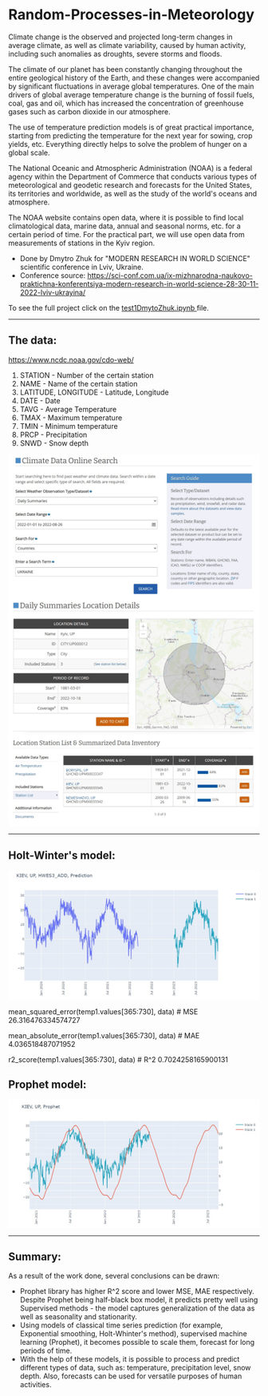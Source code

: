 # Random-Processes-in-Meteorology
Climate change is the observed and projected long-term changes in average climate, as well as climate variability, caused by human activity, including such anomalies as droughts, severe storms and floods.

The climate of our planet has been constantly changing throughout the entire geological history of the Earth, and these changes were accompanied by significant fluctuations in average global temperatures. One of the main drivers of global average temperature change is the burning of fossil fuels, coal, gas and oil, which has increased the concentration of greenhouse gases such as carbon dioxide in our atmosphere.

The use of temperature prediction models is of great practical importance, starting from predicting the temperature for the next year for sowing, crop yields, etc. Everything directly helps to solve the problem of hunger on a global scale.

The National Oceanic and Atmospheric Administration (NOAA) is a federal agency within the Department of Commerce that conducts various types of meteorological and geodetic research and forecasts for the United States, its territories and worldwide, as well as the study of the world's oceans and atmosphere.

The NOAA website contains open data, where it is possible to find local climatological data, marine data, annual and seasonal norms, etc. for a certain period of time. For the practical part, we will use open data from measurements of stations in the Kyiv region.

- Done by Dmytro Zhuk for "MODERN RESEARCH IN WORLD SCIENCE" scientific conference in Lviv, Ukraine.
- Conference source: https://sci-conf.com.ua/ix-mizhnarodna-naukovo-praktichna-konferentsiya-modern-research-in-world-science-28-30-11-2022-lviv-ukrayina/

To see the full project click on the <a href = "test1DmytoZhuk.ipynb">test1DmytoZhuk.ipynb </a>file.

---

## The data:

https://www.ncdc.noaa.gov/cdo-web/

1. STATION - Number of the certain station
2. NAME - Name of the certain station
3. LATITUDE, LONGITUDE - Latitude, Longitude
4. DATE - Date
5. TAVG - Average Temperature
6. TMAX - Maximum temperature
7. TMIN - Minimum temperature
8. PRCP - Precipitation
9. SNWD - Snow depth

<img src="1.jpg" align = "center"/>
<img src="2.jpg" align = "center"/>
<img src="3.jpg" align = "center"/>

---

## Holt-Winter's model: 
<img src="5.jpg" align = "center"/>

mean_squared_error(temp1.values[365:730], data) # MSE
26.316476334574727

mean_absolute_error(temp1.values[365:730], data) # MAE
4.036518487071952

r2_score(temp1.values[365:730], data) # R^2
0.7024258165900131

## Prophet model: 
<img src="4.jpg" align = "center"/>

---

## Summary:
As a result of the work done, several conclusions can be drawn:

- Prophet library has higher R^2 score and lower MSE, MAE respectively. Despite Prophet being half-black box model, it predicts pretty well using Supervised methods - the model captures generalization of the data as well as seasonality and stationarity.
- Using models of classical time series prediction (for example, Exponential smoothing, Holt-Whinter's method), supervised machine learning (Prophet), it becomes possible to scale them, forecast for long periods of time.
- With the help of these models, it is possible to process and predict different types of data, such as: temperature, precipitation level, snow depth. Also, forecasts can be used for versatile purposes of human activities.
